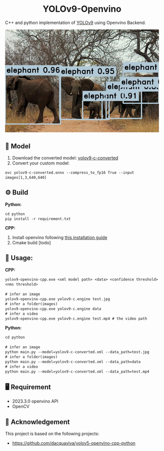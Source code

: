 <h1 align="center"><span>YOLOv9-Openvino</span></h1>

C++ and python implementation of [YOLOv9](https://github.com/WongKinYiu/yolov9) using Openvino Backend.

<p align="center" margin: 0 auto;>
  <img src="imgs/result.jpg"/>
</p>

## 🤖 Model

1. Download the converted model: [yolov9-c-converted](https://drive.google.com/file/d/1eBs2zlPmPoa-K2N4enTG3srXmesKQyM9/view?usp=sharing)
2. Convert your custom model:
``` shell
ovc yolov9-c-converted.onnx --compress_to_fp16 True --input images[1,3,640,640]
```

## ⚙️ Build

**Python:**
``` shell
cd python
pip install -r requirement.txt
```

**CPP:**

1. Install openvino following [this installation guide](https://docs.openvino.ai/2023.3/openvino_docs_install_guides_installing_openvino_from_archive_windows.html)
2. Cmake build [todo]

## 🚀 Usage:

**CPP:**
``` shell
yolov9-openvino-cpp.exe <xml model path> <data> <confidence threshold> <nms threshold>

# infer an image
yolov9-openvino-cpp.exe yolov9-c.engine test.jpg 
# infer a folder(images)
yolov9-openvino-cpp.exe yolov9-c.engine data
# infer a video
yolov9-openvino-cpp.exe yolov9-c.engine test.mp4 # the video path
```

**Python:**

``` shell
cd python

# infer an image
python main.py --model=yolov9-c-converted.xml --data_path=test.jpg
# infer a folder(images)
python main.py --model=yolov9-c-converted.xml --data_path=data
# infer a video
python main.py --model=yolov9-c-converted.xml --data_path=test.mp4
```

## 🖥️ Requirement

- 2023.3.0 openvino API
- OpenCV

## 🔗 Acknowledgement
This project is based on the following projects:
- https://github.com/dacquaviva/yolov5-openvino-cpp-python
